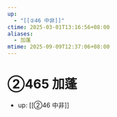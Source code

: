 ```yaml
---
up:
  - "[[②46 中非]]"
ctime: 2025-03-01T13:16:56+08:00
aliases:
  - 加蓬
mtime: 2025-09-09T12:37:06+08:00
---
```


# ②465 加蓬

- up: [[②46 中非]]

